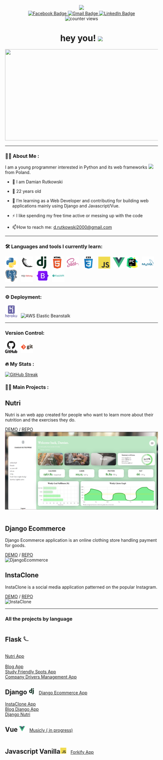 
<div id="header" align="center">
  <img src="https://media.giphy.com/media/M9gbBd9nbDrOTu1Mqx/giphy.gif" width="100"/>
</div>
<div id="badges" align="center">
  <a href="https://www.facebook.com/drutkoowski/">
    <img src="https://img.shields.io/badge/Facebook-blue?style=for-the-badge&logo=facebook&logoColor=white" alt="Facebook Badge"/>
  </a>
  
   <a href="mailto:d.rutkowski2000@gmail.com" target="_blank">
    <img src="https://img.shields.io/badge/Gmail-D14836?style=for-the-badge&logo=gmail&logoColor=white" alt="Gmail Badge"/>
  </a>
  
  <a href="https://www.linkedin.com/in/damian-rutkowski-810428237/">
    <img src="https://img.shields.io/badge/LinkedIn-blue?style=for-the-badge&logo=linkedin&logoColor=white" alt="LinkedIn Badge"/>
  </a>
  
</div>
<div align="center"> <img id="badges" src="https://komarev.com/ghpvc/?username=drutkoowski&style=flat-square&color=blue" alt="counter views"/> </div>
<h1 align="center">
  hey you!
  <img src="https://media.giphy.com/media/hvRJCLFzcasrR4ia7z/giphy.gif" width="30px"/>
</h1>
<div align="center">
  <img src="https://media.giphy.com/media/dWesBcTLavkZuG35MI/giphy.gif" width="600" height="300"/>
</div>

---


### :man_technologist: About Me :
I am a young programmer interested in Python and its web frameworks <img src="https://media.giphy.com/media/WUlplcMpOCEmTGBtBW/giphy.gif" width="30"> from Poland.
- :call_me_hand: I am Damian Rutkowski
- 📅 22 years old
- :seedling:  I’m learning as a Web Developer and contributing for building web applications mainly using Django and Javascript/Vue.

- :zap: I like spending my free time active or messing up with the code

- :mailbox:How to reach me: <a href="mailto:d.rutkowski2000@gmail.com" target="_blank">d.rutkowski2000@gmail.com</a>

---


### :hammer_and_wrench: Languages and tools I currently learn:
<div> 
  <img src="https://github.com/devicons/devicon/blob/master/icons/python/python-original.svg" title="Python" alt="Python" width="40" height="40"/> &nbsp;
  <img src="https://github.com/devicons/devicon/blob/master/icons/flask/flask-original.svg" class="text-primary" title="Flask" alt="Flask"width="40"height="40"/>&nbsp;
  <img src="https://github.com/devicons/devicon/blob/master/icons/django/django-plain.svg" title="Django" alt="Django" width="40" height="40"/> &nbsp;
  <img src="https://github.com/devicons/devicon/blob/master/icons/html5/html5-original-wordmark.svg" title="HTML5" alt="HTML5" width="40" height="40"/> &nbsp;
  <img src="https://github.com/devicons/devicon/blob/master/icons/sass/sass-original.svg" title="SASS" alt="SASS" width="40" height="40"/> &nbsp;
  <img src="https://github.com/devicons/devicon/blob/master/icons/css3/css3-original-wordmark.svg" title="CSS3" alt="CSS3" width="40" height="40"/> &nbsp;
  <img src="https://github.com/devicons/devicon/blob/master/icons/javascript/javascript-original.svg" title="JavaScript" alt="JavaScript" width="40"height="40"/>&nbsp;
  <img src="https://github.com/devicons/devicon/blob/master/icons/vuejs/vuejs-original.svg" title="Vue" alt="Vue" width="40" height="40"/> 
  <img src="https://github.com/devicons/devicon/blob/master/icons/pycharm/pycharm-original.svg" title="PyCharm" alt="Pycharm" width="40" height="40"/> &nbsp;
  <img src="https://github.com/devicons/devicon/blob/master/icons/mysql/mysql-plain-wordmark.svg" title="MySQL" alt="MySQL" width="40" height="40"/> &nbsp;
  <img src="https://github.com/devicons/devicon/blob/master/icons/postgresql/postgresql-original.svg" title="Postgres" alt="Postgres" width="40" height="40"/> &nbsp;
  <img src="https://github.com/devicons/devicon/blob/master/icons/sqlalchemy/sqlalchemy-original-wordmark.svg" title="SQLAlchemy" alt="SQLAlchemy" width="40" height="40"/> &nbsp;
  <img src="https://github.com/devicons/devicon/blob/master/icons/bootstrap/bootstrap-original.svg" title="Bootstrap" alt="Bootstrap" width="40" height="40"/> &nbsp;
   <img src="https://github.com/devicons/devicon/blob/master/icons/fastapi/fastapi-plain-wordmark.svg" title="FastAPI" alt="FastAPI" width="40" height="40"/> &nbsp;
</div>

---


### ⚙️ Deployment:
<div>
  <img src="https://github.com/devicons/devicon/blob/master/icons/heroku/heroku-plain-wordmark.svg" title="Heroku" alt="Heroku" width="40" height="40"/> &nbsp;
  <img src="https://symbols.getvecta.com/stencil_9/32_aws-elastic-beanstalk.3cbb564d52.svg" title="AWS Elastic Beanstalk" alt="AWS Elastic Beanstalk" width="40" height="40"/> &nbsp;
</div>

---


### Version Control:
<div>
  <img src="https://github.com/devicons/devicon/blob/master/icons/github/github-original-wordmark.svg" title="GitHub" alt="GitHub" width="40" height="40"/> &nbsp;
  <img src="https://github.com/devicons/devicon/blob/master/icons/git/git-original-wordmark.svg" title="Git" alt="Git" width="40" height="40"/> &nbsp;
</div>
 

### :fire: My Stats :
[![GitHub Streak](http://github-readme-streak-stats.herokuapp.com?user=drutkoowski&theme=dark&background=000000)](https://git.io/streak-stats)

 ### :man_technologist: Main Projects :
<div>
   <div>
     <h2>Nutri</h4>
     <p>Nutri is an web app created for people who want to learn more about their nutrition and the exercises they do.</p>
     <a href='https://nutri-django.herokuapp.com/en/'>DEMO</a> / <a href='https://github.com/drutkoowski/Nutri-Django'>REPO</a> <br>
     <img src='https://github.com/drutkoowski/Nutri-Django/raw/master/static/images/dashboard_readme.png' title='Nutri' alt='Nutri'/>&nbsp;
  </div>
   <div>
     <h2>Django Ecommerce</h4>
     <p>Django Ecommerce application is an online clothing store handling payment for goods.</p>
     <a href='http://django-env.eba-f3bedqv2.eu-central-1.elasticbeanstalk.com'>DEMO</a> / <a href='https://github.com/drutkoowski/django-ecommerce'>REPO</a> <br>
     <img src='https://github.com/drutkoowski/django-ecommerce/blob/master/static/images/readme/main_page.png' title='DjangoEcommerce' alt='DjangoEcommerce'/>&nbsp;
  </div>
  <div>
     <h2>InstaClone</h4>
     <p>InstaClone is a social media application patterned on the popular Instagram.</p>
     <a href='https://thawing-scrubland-61997.herokuapp.com'>DEMO</a> / <a href='https://github.com/drutkoowski/django-social-media'>REPO</a> <br>
     <img src="https://github.com/drutkoowski/django-social-media/blob/master/readme/login_page.png" title="InstaClone" alt="InstaClone"/> &nbsp;
  </div>
</div>


---


<h3>All the projects by language</h3>
 <div>
  <div>
    <h2 style='display: inline-block'>Flask <img src="https://github.com/devicons/devicon/blob/master/icons/flask/flask-original.svg" class="text-primary"        title="Flask" alt="Flask"width="20"height="20"/>&nbsp;</h2>
    <a style='margin-top: 1rem; display: block' href='https://evening-coast-61297.herokuapp.com'>Nutri App</a> <br>
    <a style='margin-top: 1rem' href='drutkowski-blog.herokuapp.com'>Blog App</a><br>
    <a style='margin-top: 1rem' href='https://study-friendly-spots.herokuapp.com'>Study Friendly Spots App</a><br>
    <a style='margin-top: 1rem' href='https://stark-coast-16790.herokuapp.com'>Company Drivers Management App</a> <br>
  </div>
  
   <div>
    <h2 style='display: inline-block'>Django <img src="https://github.com/devicons/devicon/blob/master/icons/django/django-plain.svg" title="Django" alt="Django" width="20" height="20"/> &nbsp;</h2>
    <a style='margin-top: 1rem' href='http://django-env.eba-f3bedqv2.eu-central-1.elasticbeanstalk.com'>Django Ecommerce App</a> <br>
    <a style='margin-top: 1rem' href='http://thawing-scrubland-61997.herokuapp.com'>InstaClone App</a> <br>
    <a style='margin-top: 1rem' href='#'>Blog Django App</a> <br>
    <a style='margin-top: 1rem' href='https://nutri-django.herokuapp.com/pl/'>Django Nutri</a> <br>
  </div>
  
  <div>
   <h2 style='display: inline-block'>Vue <img src="https://github.com/devicons/devicon/blob/master/icons/vuejs/vuejs-original.svg" title="Vue" alt="Vue" width="20" height="20"/> &nbsp;</h2>
    <a style='margin-top: 1rem' href='https://github.com/drutkoowski/Musicly'>Musicly ( in progress)</a> <br>
  </div>
  
  <div>
   <h2 style='display: inline-block'>Javascript Vanilla<img src="https://github.com/devicons/devicon/blob/master/icons/javascript/javascript-original.svg" title="javascript" alt="javascript" width="20" height="20"/> &nbsp;</h2>
    <a style='margin-top: 1rem' href='https://rutkowski-forkify.netlify.app'>Forkify App</a> <br>
  </div>
  
 </div>

